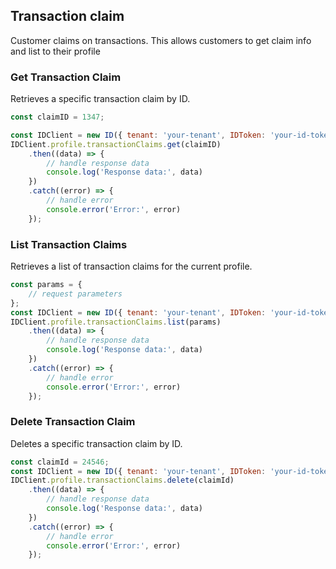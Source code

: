 ## Transaction claim

Customer claims on transactions. 
This allows customers to get claim info and list to their profile


### Get Transaction Claim
Retrieves a specific transaction claim by ID.

```javascript
const claimID = 1347;

const IDClient = new ID({ tenant: 'your-tenant', IDToken: 'your-id-token', config: {} })
IDClient.profile.transactionClaims.get(claimID)
    .then((data) => {
        // handle response data
        console.log('Response data:', data)
    })
    .catch((error) => {
        // handle error
        console.error('Error:', error)
    });
```
### List Transaction Claims

Retrieves a list of transaction claims for the current profile.
```javascript
const params = {
    // request parameters
};
const IDClient = new ID({ tenant: 'your-tenant', IDToken: 'your-id-token', config: {} })
IDClient.profile.transactionClaims.list(params)
    .then((data) => {
        // handle response data
        console.log('Response data:', data)
    })
    .catch((error) => {
        // handle error
        console.error('Error:', error)
    });
```
### Delete Transaction Claim

Deletes a specific transaction claim by ID.
```javascript
const claimId = 24546;
const IDClient = new ID({ tenant: 'your-tenant', IDToken: 'your-id-token', config: {} })
IDClient.profile.transactionClaims.delete(claimId)
    .then((data) => {
        // handle response data
        console.log('Response data:', data)
    })
    .catch((error) => {
        // handle error
        console.error('Error:', error)
    });
```